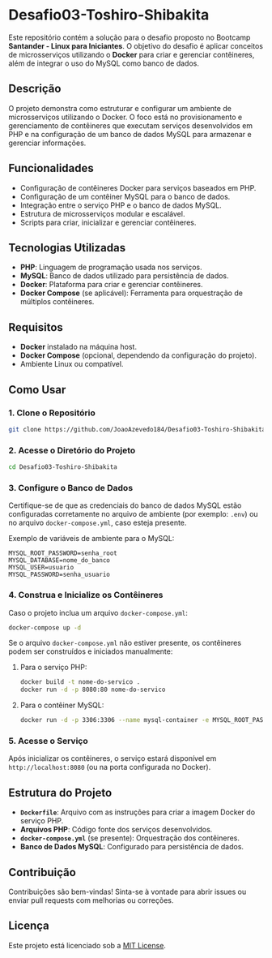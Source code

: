 # Desafio03-Toshiro-Shibakita

Este repositório contém a solução para o desafio proposto no Bootcamp **Santander - Linux para Iniciantes**. O objetivo do desafio é aplicar conceitos de microsserviços utilizando o **Docker** para criar e gerenciar contêineres, além de integrar o uso do MySQL como banco de dados.

## Descrição

O projeto demonstra como estruturar e configurar um ambiente de microsserviços utilizando o Docker. O foco está no provisionamento e gerenciamento de contêineres que executam serviços desenvolvidos em PHP e na configuração de um banco de dados MySQL para armazenar e gerenciar informações.

## Funcionalidades

- Configuração de contêineres Docker para serviços baseados em PHP.
- Configuração de um contêiner MySQL para o banco de dados.
- Integração entre o serviço PHP e o banco de dados MySQL.
- Estrutura de microsserviços modular e escalável.
- Scripts para criar, inicializar e gerenciar contêineres.

## Tecnologias Utilizadas

- **PHP**: Linguagem de programação usada nos serviços.
- **MySQL**: Banco de dados utilizado para persistência de dados.
- **Docker**: Plataforma para criar e gerenciar contêineres.
- **Docker Compose** (se aplicável): Ferramenta para orquestração de múltiplos contêineres.

## Requisitos

- **Docker** instalado na máquina host.
- **Docker Compose** (opcional, dependendo da configuração do projeto).
- Ambiente Linux ou compatível.

## Como Usar

### 1. Clone o Repositório

```bash
git clone https://github.com/JoaoAzevedo184/Desafio03-Toshiro-Shibakita.git
```

### 2. Acesse o Diretório do Projeto

```bash
cd Desafio03-Toshiro-Shibakita
```

### 3. Configure o Banco de Dados

Certifique-se de que as credenciais do banco de dados MySQL estão configuradas corretamente no arquivo de ambiente (por exemplo: `.env`) ou no arquivo `docker-compose.yml`, caso esteja presente.

Exemplo de variáveis de ambiente para o MySQL:

```env
MYSQL_ROOT_PASSWORD=senha_root
MYSQL_DATABASE=nome_do_banco
MYSQL_USER=usuario
MYSQL_PASSWORD=senha_usuario
```

### 4. Construa e Inicialize os Contêineres

Caso o projeto inclua um arquivo `docker-compose.yml`:

```bash
docker-compose up -d
```

Se o arquivo `docker-compose.yml` não estiver presente, os contêineres podem ser construídos e iniciados manualmente:

1. Para o serviço PHP:
   ```bash
   docker build -t nome-do-servico .
   docker run -d -p 8080:80 nome-do-servico
   ```

2. Para o contêiner MySQL:
   ```bash
   docker run -d -p 3306:3306 --name mysql-container -e MYSQL_ROOT_PASSWORD=senha_root mysql:latest
   ```

### 5. Acesse o Serviço

Após inicializar os contêineres, o serviço estará disponível em `http://localhost:8080` (ou na porta configurada no Docker).

## Estrutura do Projeto

- **`Dockerfile`**: Arquivo com as instruções para criar a imagem Docker do serviço PHP.
- **Arquivos PHP**: Código fonte dos serviços desenvolvidos.
- **`docker-compose.yml`** (se presente): Orquestração dos contêineres.
- **Banco de Dados MySQL**: Configurado para persistência de dados.

## Contribuição

Contribuições são bem-vindas! Sinta-se à vontade para abrir issues ou enviar pull requests com melhorias ou correções.

## Licença

Este projeto está licenciado sob a [MIT License](LICENSE).
